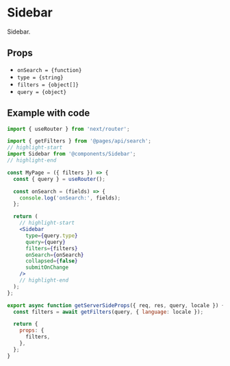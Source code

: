 # Sidebar

Sidebar.

## Props

* `onSearch = {function}`
* `type = {string}`
* `filters = {object[]}`
* `query = {object}`

## Example with code

```jsx
import { useRouter } from 'next/router';

import { getFilters } from '@pages/api/search';
// highlight-start
import Sidebar from '@components/Sidebar';
// highlight-end

const MyPage = ({ filters }) => {
  const { query } = useRouter();

  const onSearch = (fields) => {
    console.log('onSearch:', fields);
  };

  return (
    // highlight-start
    <Sidebar
      type={query.type}
      query={query}
      filters={filters}
      onSearch={onSearch}
      collapsed={false}
      submitOnChange
    />
    // highlight-end
  );
};

export async function getServerSideProps({ req, res, query, locale }) {
  const filters = await getFilters(query, { language: locale });

  return {
    props: {
      filters,
    },
  };
}
```
